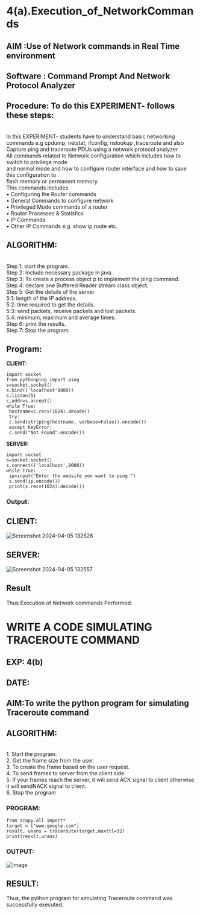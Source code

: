 # 4(a).Execution_of_NetworkCommands
## AIM :Use of Network commands in Real Time environment
## Software : Command Prompt And Network Protocol Analyzer
## Procedure: To do this EXPERIMENT- follows these steps:
<BR>
In this EXPERIMENT- students have to understand basic networking commands e.g cpdump, netstat, ifconfig, nslookup ,traceroute and also Capture ping and traceroute PDUs using a network protocol analyzer 
<BR>
All commands related to Network configuration which includes how to switch to privilege mode
<BR>
and normal mode and how to configure router interface and how to save this configuration to
<BR>
flash memory or permanent memory.
<BR>
This commands includes
<BR>
• Configuring the Router commands
<BR>
• General Commands to configure network
<BR>
• Privileged Mode commands of a router 
<BR>
• Router Processes & Statistics
<BR>
• IP Commands
<BR>
• Other IP Commands e.g. show ip route etc.
<BR>

## ALGORITHM:
<BR>
Step 1: start the program.
<BR>
Step 2: Include necessary package in java.
<BR>
Step 3: To create a process object p to implement the ping command.
<BR>
Step 4: declare one Buffered Reader stream class object.
<BR>
Step 5: Get the details of the server
<BR>
 5:1: length of the IP address.
 <BR>
 5:2: time required to get the details.
 <BR>
 5:3: send packets, receive packets and lost packets.
 <BR>
 5.4: minimum, maximum and average times.
 <BR>
Step 6: print the results.
<BR>
Step 7: Stop the program.
<BR>

## Program:
**CLIENT:**
```
import socket
from pythonping import ping
s=socket.socket()
s.bind(('localhost'8000))
s.listen(5)
c,addr=s.accept()
while True:
 hostname=c.recv(1024).decode()
 try:
 c.send(str(ping(hostname, verbose=False)).encode())
 except KeyError:
 c.send("Not Found".encode())
```
**SERVER:**
```
import socket
s=socket.socket()
s.connect(('localhost',8000))
while True:
 ip=input("Enter the website you want to ping ")
 s.send(ip.encode())
 print(s.recv(1024).decode())
```
### Output:
## CLIENT:
![Screenshot 2024-04-05 132526](https://github.com/jabezs2005/4.Execution_of_NetworkCommends/assets/147473463/9ebfeb17-d719-4989-a87d-af3a175c2829)
## SERVER:
![Screenshot 2024-04-05 132557](https://github.com/jabezs2005/4.Execution_of_NetworkCommends/assets/147473463/747e03a3-ad2d-4a87-b872-5405ddc456dc)

## Result
Thus Execution of Network commands Performed.

# WRITE A CODE SIMULATING TRACEROUTE COMMAND
## EXP: 4(b)
## DATE:
## AIM:To write the python program for simulating Traceroute command
## ALGORITHM:
<BR>
1. Start the program.
<BR>
2. Get the frame size from the user.
<BR>
3. To create the frame based on the user request.
<BR>
4. To send frames to server from the client side.
<BR>
5. If your frames reach the server, it will send ACK signal to client
otherwise it will sendNACK signal to client.
<BR>
6. Stop the program
<BR>

### PROGRAM:
```
from scapy.all import*
target = ["www.google.com"]
result, unans = traceroute(target,maxttl=32)
print(result,unans)
```
### OUTPUT:
![image](https://github.com/jabezs2005/4.Execution_of_NetworkCommends/assets/147473463/142a4af0-ba07-478e-8945-61ff76eb241f)

## RESULT:
Thus, the python program for simulating Traceroute command was successfully executed.
